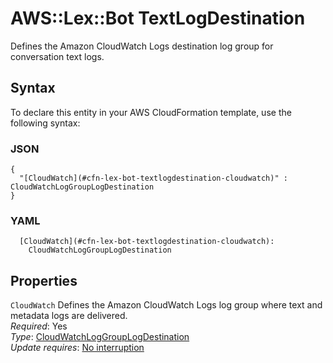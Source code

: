 # AWS::Lex::Bot TextLogDestination<a name="aws-properties-lex-bot-textlogdestination"></a>

Defines the Amazon CloudWatch Logs destination log group for conversation text logs\.

## Syntax<a name="aws-properties-lex-bot-textlogdestination-syntax"></a>

To declare this entity in your AWS CloudFormation template, use the following syntax:

### JSON<a name="aws-properties-lex-bot-textlogdestination-syntax.json"></a>

```
{
  "[CloudWatch](#cfn-lex-bot-textlogdestination-cloudwatch)" : CloudWatchLogGroupLogDestination
}
```

### YAML<a name="aws-properties-lex-bot-textlogdestination-syntax.yaml"></a>

```
  [CloudWatch](#cfn-lex-bot-textlogdestination-cloudwatch):
    CloudWatchLogGroupLogDestination
```

## Properties<a name="aws-properties-lex-bot-textlogdestination-properties"></a>

`CloudWatch` <a name="cfn-lex-bot-textlogdestination-cloudwatch"></a>
Defines the Amazon CloudWatch Logs log group where text and metadata logs are delivered\.  
_Required_: Yes  
_Type_: [CloudWatchLogGroupLogDestination](aws-properties-lex-bot-cloudwatchloggrouplogdestination.md)  
_Update requires_: [No interruption](https://docs.aws.amazon.com/AWSCloudFormation/latest/UserGuide/using-cfn-updating-stacks-update-behaviors.html#update-no-interrupt)
